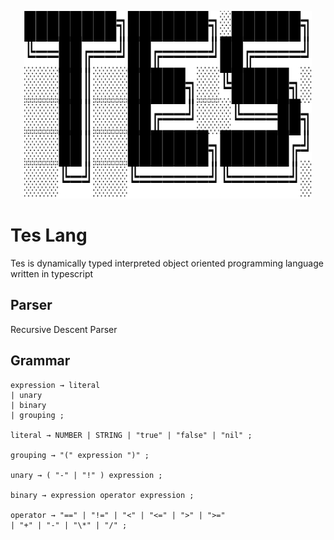 <p align="center">
  <img width="460" height="300" src="./LOGO.png">
</p>

# Tes Lang

Tes is dynamically typed interpreted object oriented programming language written in typescript

## Parser

Recursive Descent Parser

## Grammar

```
expression → literal
| unary
| binary
| grouping ;

literal → NUMBER | STRING | "true" | "false" | "nil" ;

grouping → "(" expression ")" ;

unary → ( "-" | "!" ) expression ;

binary → expression operator expression ;

operator → "==" | "!=" | "<" | "<=" | ">" | ">="
| "+" | "-" | "\*" | "/" ;
```
